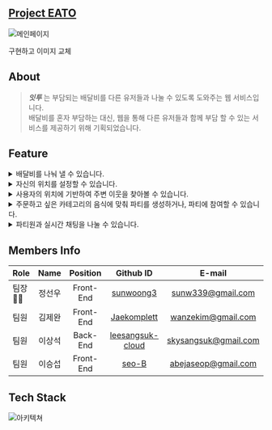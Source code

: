 ## [Project EATO](https:www.eato.link)

![메인페이지](https://user-images.githubusercontent.com/85715932/153204739-3d255d4b-0f09-4cdf-b8a6-d0cf69a54b83.png)

구현하고 이미지 교체

## About
> **_잇투_** 는 부담되는 배달비를 다른 유저들과 나눌 수 있도록 도와주는 웹 서비스입니다.\
> 배달비를 혼자 부담하는 대신, 웹을 통해 다른 유저들과 함께 부담 할 수 있는 서비스를 제공하기 위해 기획되었습니다.

## Feature
<details>
  <summary>배달비를 나눠 낼 수 있습니다.</summary>
  <img src="https://user-images.githubusercontent.com/87610758/153206119-45b2b766-440b-43a3-ac8d-c9d491c04c19.png" />
</details>
<details>
  <summary>자신의 위치를 설정할 수 있습니다.</summary>
  <img src="https://user-images.githubusercontent.com/83867397/153199709-e989bda3-a2e1-48de-babe-23d00de226af.png" />
</details>
<details>
  <summary>사용자의 위치에 기반하여 주변 이웃을 찾아볼 수 있습니다.</summary>
  <img src="https://user-images.githubusercontent.com/83867397/153200039-9314294d-fb0b-4c24-8bd7-d2409629089e.png" />
</details>
<details>
  <summary>주문하고 싶은 카테고리의 음식에 맞춰 파티를 생성하거나, 파티에 참여할 수 있습니다.</summary>
  <img src="https://user-images.githubusercontent.com/83867397/153200142-11b950f1-efee-4e29-9689-4b9e6906374f.png" />
</details>
<details>
  <summary>파티원과 실시간 채팅을 나눌 수 있습니다.</summary>
  <img src="https://user-images.githubusercontent.com/83867397/153199883-40b9dd11-8bb0-4ef4-b293-e9a037fd7f32.png" />
</details>

## Members Info
| Role | Name | Position | Github ID | E-mail |
| :----------- | :------------: | :------------: | :------------: | :------------: |
| 팀장👸🏼 | 정선우 | Front-End | [sunwoong3](https://github.com/sunwoong3) | sunw339@gmail.com |
| 팀원 | 김제완 | Front-End | [Jaekomplett](https://github.com/Jaekomplett) | wanzekim@gmail.com |
| 팀원 | 이상석 | Back-End | [leesangsuk-cloud](https://github.com/leesangsuk-cloud) | skysangsuk@gmail.com |
| 팀원 | 이승섭 | Front-End | [seo-B](https://github.com/leesangsuk-cloud) | abejaseop@gmail.com |

## Tech Stack
![아키텍쳐](https://user-images.githubusercontent.com/85715932/153205847-b7b7f726-05e5-47e6-9718-e5ca034fd595.png)
